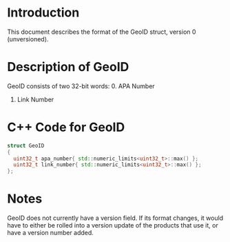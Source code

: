 # Introduction

This document describes the format of the GeoID struct, version 0 (unversioned).

# Description of GeoID

GeoID consists of two 32-bit words:
0. APA Number
1. Link Number

# C++ Code for GeoID

```CPP
struct GeoID
{
  uint32_t apa_number{ std::numeric_limits<uint32_t>::max() };
  uint32_t link_number{ std::numeric_limits<uint32_t>::max() };
};
```

# Notes

GeoID does not currently have a version field. If its format changes, it would have to either be rolled into a version update of the products that use it, or have a version number added.
